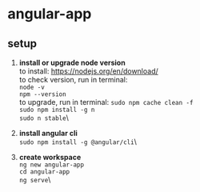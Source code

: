 # angular-app

## setup
1. **install or upgrade node version**\
to install: https://nodejs.org/en/download/   
to check version, run in terminal:  
`node -v`\
`npm --version`\
to upgrade, run in terminal:
`sudo npm cache clean -f`\
`sudo npm install -g n`\
`sudo n stable`\

2. **install angular cli**\
`sudo npm install -g @angular/cli`\

3. **create workspace**\
`ng new angular-app`\
`cd angular-app`\
`ng serve`\
